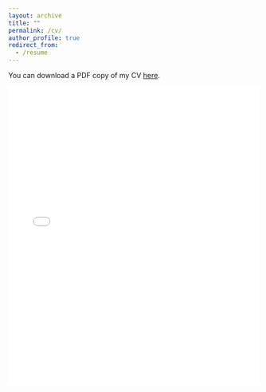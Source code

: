 ```yaml
---
layout: archive
title: ""
permalink: /cv/
author_profile: true
redirect_from:
  - /resume
---
```

You can download a PDF copy of my CV [here](/files/pdf/CV_Sayorn_Chin.pdf).

<iframe src="/files/pdf/CV_Sayorn_Chin.pdf" width="100%" height="600" frameborder="no" border="0" marginwidth="0" marginheight="0"></iframe>
